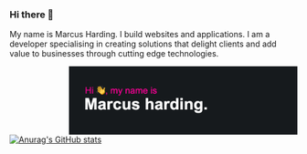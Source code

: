 ### Hi there 👋
My name is
Marcus Harding.
I build websites and applications.
I am a developer specialising in creating solutions that delight clients and add value to businesses through cutting edge technologies.

<img align="right" alt="Coding" width="400" src="https://github.com/marcusharding/marcusharding/blob/main/header.png">

[![Anurag's GitHub stats](https://github-readme-stats.vercel.app/api?username=marcusharding&count_private=true)](https://github.com/anuraghazra/github-readme-stats)
